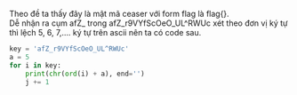 Theo đề ta thấy đây là mật mã ceaser với form flag là flag{}.  
Dễ nhận ra cụm afZ_ trong afZ_r9VYfScOeO_UL^RWUc xét theo đơn vị ký tự thì lệch 5, 6, 7,.... ký tự trên ascii nên ta có code sau.  
```Python
key = 'afZ_r9VYfScOeO_UL^RWUc'
a = 5 
for i in key:
    print(chr(ord(i) + a), end='')
    j += 1
```

